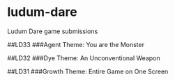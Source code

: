 # ludum-dare
Ludum Dare game submissions

##LD33
###Agent
Theme: You are the Monster

##LD32
###Dye
Theme: An Unconventional Weapon

##LD31
###Growth
Theme: Entire Game on One Screen
